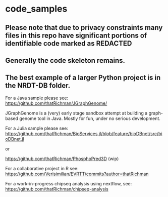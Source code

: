 # code_samples

## Please note that due to privacy constraints many files in this repo have significant portions of identifiable code marked as REDACTED
## Generally the code skeleton remains.

## The best example of a larger Python project is in the NRDT-DB folder.

For a Java sample please see: https://github.com/thatRichman/JGraphGenome/

JGraphGenome is a (very) early stage sandbox attempt at building a graph-based genome tool in Java. 
Mostly for fun, under no serious development.


For a Julia sample please see: https://github.com/thatRichman/BioServices.jl/blob/feature/bioDBnet/src/bioDBnet.jl

or

https://github.com/thatRichman/PhosphoPred3D (wip)


For a collaborative project in R see: https://github.com/Verisimilian/EVRTT/commits?author=thatRichman

For a work-in-progress chipseq analysis using nextflow, see: https://github.com/thatRichman/chipseq-analysis
